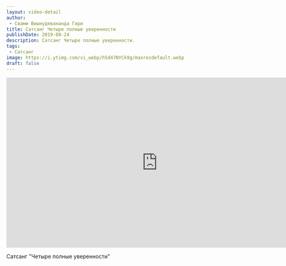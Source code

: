```yaml
---
layout: video-detail
author:
 - Свами Вишнудевананда Гири
title: Сатсанг Четыре полные уверенности
publishDate: 2019-08-24
description: Сатсанг Четыре полные уверенности. 
tags: 
 - Сатсанг
image: https://i.ytimg.com/vi_webp/h5d47NYCk9g/maxresdefault.webp
draft: false
---
```


<iframe width="790" height="444" src="https://www.youtube.com/embed/h5d47NYCk9g" frameborder="0" allowfullscreen=""></iframe> 

  Сатсанг "Четыре полные уверенности"

  

 
